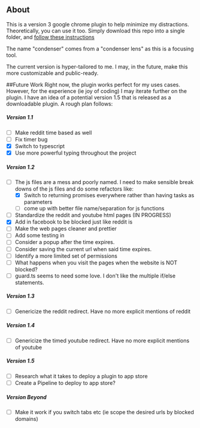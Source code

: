 ## About

This is a version 3 google chrome plugin to help minimize my distractions. Theoretically, you can use it too. Simply download this repo into a single folder, and [follow these instructions](https://developer.chrome.com/docs/extensions/get-started/tutorial/hello-world#load-unpacked)

The name "condenser" comes from a "condenser lens" as this is a focusing tool.

The current version is hyper-tailored to me. I may, in the future, make this more customizable and public-ready.


##Future Work
Right now, the plugin works perfect for my uses cases. However, for the experience (ie joy of coding) I may iterate further on the plugin. I have an idea of a potential version 1.5 that is released as a downloadable plugin. A rough plan follows:

##### Version 1.1
- [ ] Make reddit time based as well
- [ ] Fix timer bug
- [x] Switch to typescript
- [x] Use more powerful typing throughout the project

##### Version 1.2
- [ ] The js files are a mess and poorly named. I need to make sensible break downs of the js files and do some refactors like:
    * [x] Switch to returning promises everywhere rather than having tasks as parameters
    * [ ] come up with better file name/separation for js functions
- [ ] Standardize the reddit and youtube html pages (IN PROGRESS)
- [x] Add in facebook to be blocked just like reddit is
- [ ] Make the web pages cleaner and prettier
- [ ] Add some testing in
- [ ] Consider a popup after the time expires.
- [ ] Consider saving the current url when said time expires.
- [ ] Identify a more limited set of permissions
- [ ] What happens when you visit the pages when the website is NOT blocked?
- [ ] guard.ts seems to need some love. I don't like the multiple if/else statements.

##### Version 1.3
- [ ] Genericize the reddit redirect. Have no more explicit mentions of reddit

##### Version 1.4
- [ ] Genericize the timed youtube redirect. Have no more explicit mentions of youtube

##### Version 1.5
- [ ] Research what it takes to deploy a plugin to app store
- [ ] Create a Pipeline to deploy to app store?

##### Version Beyond
- [ ] Make it work if you switch tabs etc (ie scope the desired urls by blocked domains)





